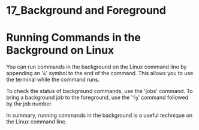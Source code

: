 # 17_Background and Foreground

# Running Commands in the Background on Linux

You can run commands in the background on the Linux command line by appending an '`&`' symbol to the end of the command. This allows you to use the terminal while the command runs.

To check the status of background commands, use the 'jobs' command. To bring a background job to the foreground, use the '`fg`' command followed by the job number.

In summary, running commands in the background is a useful technique on the Linux command line.